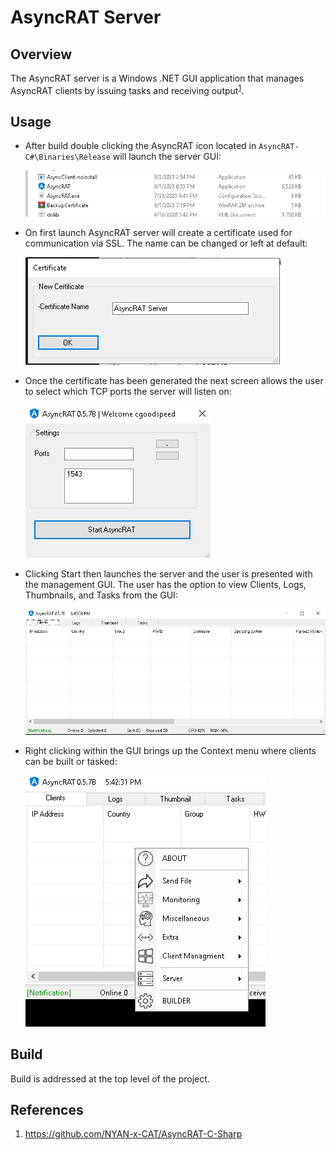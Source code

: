 # AsyncRAT Server

## Overview

The AsyncRAT server is a Windows .NET GUI application that manages AsyncRAT clients by issuing tasks and receiving output<sup>[1](https://github.com/NYAN-x-CAT/AsyncRAT-C-Sharp)</sup>.

## Usage

* After build double clicking the AsyncRAT icon located in `AsyncRAT-C#\Binaries\Release` will launch the server GUI:

    ![server-icon](../../Screenshots/asyncrat-server-icon.png)

* On first launch AsyncRAT server will create a certificate used for communication via SSL. The name can be changed or left at default:

    ![server-cert](../../Screenshots/asyncrat-server-certificate.png)

* Once the certificate has been generated the next screen allows the user to select which TCP ports the server will listen on:

    ![server-ports](../../Screenshots/asyncrat-server-ports.png)

* Clicking Start then launches the server and the user is presented with the management GUI. The user has the option to view Clients, Logs, Thumbnails, and Tasks from the GUI:

    ![gui](../../Screenshots/asyncrat-server-gui.png)

* Right clicking within the GUI brings up the Context menu where clients can be built or tasked:

    ![menu](../../Screenshots/asyncrat-server-context-menu.png)

## Build

Build is addressed at the top level of the project.

## References

1) <https://github.com/NYAN-x-CAT/AsyncRAT-C-Sharp>
